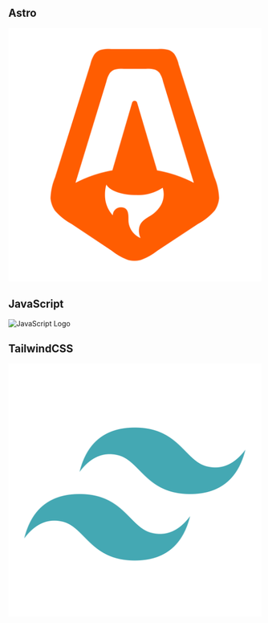 ## Astro
![Astro Logo](/public/assets/astro.svg)

## JavaScript
![JavaScript Logo](/public/assets/javascript.svg)

## TailwindCSS
![TailwindCSS Logo](/public/assets/tailwindcss.svg)
